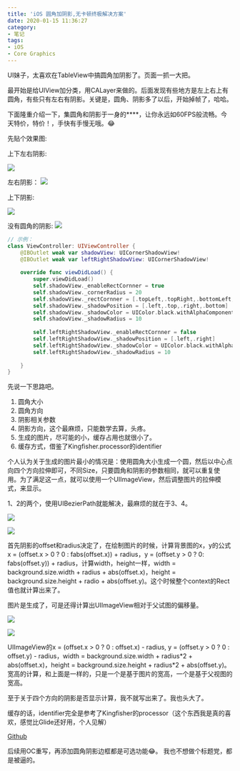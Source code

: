 ```yaml
---
title: 'iOS 圆角加阴影,无卡顿终极解决方案'
date: 2020-01-15 11:36:27
category: 
- 笔记
tags:
- iOS
- Core Graphics
---
```


UI妹子，太喜欢在TableView中搞圆角加阴影了。页面一抓一大把。

最开始是给UIView加分类，用CALayer来做的。后面发现有些地方是左上右上有圆角，有些只有左右有阴影。关键是，圆角、阴影多了以后，开始掉帧了，哈哈。

下面隆重介绍一下，集圆角和阴影于一身的\*\*\*\*，让你永远如60FPS般流畅。今天特价，特价！，手快有手慢无哦。😂

先贴个效果图:

上下左右阴影:

![](https://user-gold-cdn.xitu.io/2020/1/15/16fa5540fb1a21e4?w=120&h=165&f=png&s=7484)

左右阴影：
![](https://user-gold-cdn.xitu.io/2020/1/15/16fa5544351e2f8e?w=126&h=158&f=png&s=6571)

上下阴影:

![](https://user-gold-cdn.xitu.io/2020/1/15/16fa554796835f45?w=131&h=181&f=png&s=6610)

没有圆角的阴影:
![](https://user-gold-cdn.xitu.io/2020/1/15/16fa554d074e7bc1?w=112&h=167&f=png&s=6780)

```swift
// 示例：
class ViewController: UIViewController {
    @IBOutlet weak var shadowView: UICornerShadowView!
    @IBOutlet weak var leftRightShadowView: UICornerShadowView!
  
    override func viewDidLoad() {
        super.viewDidLoad()
        self.shadowView._enableRectCornner = true
        self.shadowView._cornerRadius = 20
        self.shadowView._rectCornner = [.topLeft,.topRight,.bottomLeft,.bottomRight]
        self.shadowView._shadowPosition = [.left,.top,.right,.bottom]
        self.shadowView._shadowColor = UIColor.black.withAlphaComponent(0.3)
        self.shadowView._shadowRadius = 10
        
        self.leftRightShadowView._enableRectCornner = false
        self.leftRightShadowView._shadowPosition = [.left,.right]
        self.leftRightShadowView._shadowColor = UIColor.black.withAlphaComponent(0.3)
        self.leftRightShadowView._shadowRadius = 10
        
    }
}
```
<!-- more -->




先说一下思路吧。

1. 圆角大小
2. 圆角方向
3. 阴影相关参数
4. 阴影方向，这个最麻烦，只能数学去算，头疼。
5. 生成的图片，尽可能的小，缓存占用也就很小了。
6. 缓存方式，借鉴了Kingfisher.processor的identifier

个人认为关于生成的图片最小的情况是：使用圆角大小生成一个圆，然后以中心点向四个方向拉伸即可，不同Size，只要圆角和阴影的参数相同，就可以重复使用。为了满足这一点，就可以使用一个UIImageView，然后调整图片的拉伸模式，来显示。

1、2的两个，使用UIBezierPath就能解决，最麻烦的就在于3、4。


![](https://user-gold-cdn.xitu.io/2020/1/15/16fa554ff267456f?w=923&h=502&f=png&s=27766)


![](https://user-gold-cdn.xitu.io/2020/1/15/16fa5551ccef1d64?w=1062&h=492&f=png&s=27383)

首先阴影的offset和radius决定了，在绘制图片的时候，计算背景图的x，y的公式x = (offset.x > 0 ? 0 : fabs(offset.x))  + radius，y = (offset.y > 0 ? 0: fabs(offset.y)) + radius，计算width，height一样，width = background.size.width + radius + abs(offset.x)，height = background.size.height + radio + abs(offset.y)。这个时候整个context的Rect值也就计算出来了。

图片是生成了，可是还得计算出UIImageView相对于父试图的偏移量。


![](https://user-gold-cdn.xitu.io/2020/1/15/16fa555345581bcf?w=901&h=444&f=png&s=32621)


![](https://user-gold-cdn.xitu.io/2020/1/15/16fa5555192925ea?w=1107&h=512&f=png&s=37415)

UIImageView的x = (offset.x > 0 ? 0 : offset.x) - radius,  y = (offset.y > 0 ? 0 : offset.y) - radius，width = background.size.width + radius\*2 + abs(offset.x)，height = background.size.height + radius\*2 + abs(offset.y)。宽高的计算，和上面是一样的，只是一个是基于图片的宽高，一个是基于父视图的宽高。

至于关于四个方向的阴影是否显示计算，我不就写出来了。我也头大了。

缓存的话，identifier完全是参考了Kingfisher的processor（这个东西我是真的喜欢，感觉比Glide还好用，个人见解）

[Github](https://github.com/SilverFruity/UICornerShadowView)

后续用OC重写，再添加圆角阴影边框都是可选功能😂。
我也不想做个标题党，都是被逼的。
